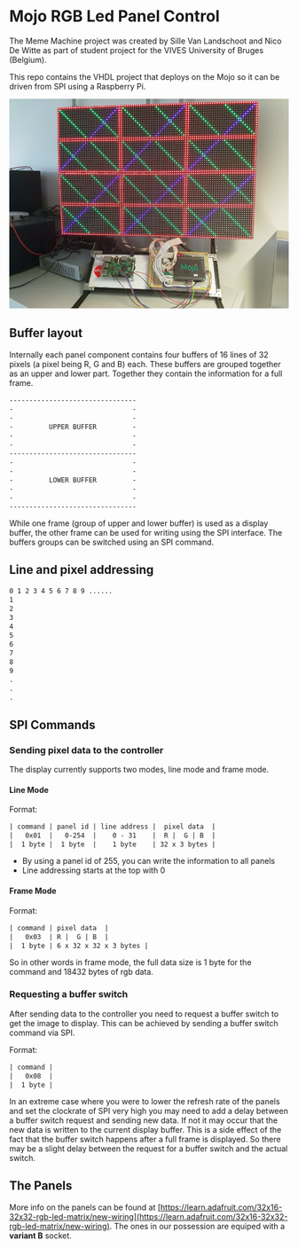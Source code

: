 # Mojo RGB Led Panel Control

The Meme Machine project was created by Sille Van Landschoot and Nico De Witte as part of student project for the VIVES University of Bruges (Belgium).

This repo contains the VHDL project that deploys on the Mojo so it can be driven from SPI using a Raspberry Pi.

![Prototype of Meme Machine](img/prototype.jpg)

## Buffer layout

Internally each panel component contains four buffers of 16 lines of 32 pixels (a pixel being R, G and B) each. These buffers are grouped together as an upper and lower part. Together they contain the information for a full frame.

```text
--------------------------------
-                              -
-                              -
-         UPPER BUFFER         -
-                              -
-                              -
--------------------------------
-                              -
-                              -
-         LOWER BUFFER         -
-                              -
-                              -
--------------------------------
```

While one frame (group of upper and lower buffer) is used as a display buffer, the other frame can be used for writing using the SPI interface. The buffers groups can be switched using an SPI command.

## Line and pixel addressing

```text
0 1 2 3 4 5 6 7 8 9 ......
1
2
3
4
5
6
7
8
9
.
.
.
```

## SPI Commands

### Sending pixel data to the controller

The display currently supports two modes, line mode and frame mode.

#### Line Mode

Format:

```text
| command | panel id | line address |  pixel data  |
|   0x01  |   0-254  |    0 - 31    |  R |  G | B  |
|  1 byte |  1 byte  |    1 byte    | 32 x 3 bytes |
```

* By using a panel id of 255, you can write the information to all panels
* Line addressing starts at the top with 0

#### Frame Mode

Format:

```text
| command | pixel data  |
|   0x03  | R |  G | B  |
|  1 byte | 6 x 32 x 32 x 3 bytes |
```

So in other words in frame mode, the full data size is 1 byte for the command and 18432 bytes of rgb data.

### Requesting a buffer switch

After sending data to the controller you need to request a buffer switch to get the image to display.
This can be achieved by sending a buffer switch command via SPI.

Format:

```text
| command |
|   0x08  |
|  1 byte |
```

In an extreme case where you were to lower the refresh rate of the panels and set the clockrate of SPI very high you may need to add a delay between a buffer switch request and sending new data. If not it may occur that the new data is written to the current display buffer. This is a side effect of the fact that the buffer switch happens after a full frame is displayed. So there may be a slight delay between the request for a buffer switch and the actual switch.

## The Panels

More info on the panels can be found at [https://learn.adafruit.com/32x16-32x32-rgb-led-matrix/new-wiring](https://learn.adafruit.com/32x16-32x32-rgb-led-matrix/new-wiring). The ones in our possession are equiped with a **variant B** socket. 

